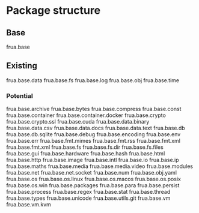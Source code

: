 # Package structure

## Base
frua.base

## Existing
frua.base.data
frua.base.fs
frua.base.log
frua.base.obj
frua.base.time

### Potential 
frua.base.archive
frua.base.bytes
frua.base.compress
frua.base.const
frua.base.container
frua.base.container.docker
frua.base.crypto
frua.base.crypto.ssl
frua.base.cuda
frua.base.data.binary
frua.base.data.csv
frua.base.data.docs
frua.base.data.text
frua.base.db
frua.base.db.sqlite
frua.base.debug
frua.base.encoding
frua.base.env
frua.base.err
frua.base.fmt.mimes
frua.base.fmt.rss
frua.base.fmt.xml
frua.base.fmt.xml
frua.base.fs
frua.base.fs.dir
frua.base.fs.files
frua.base.gui
frua.base.hardware
frua.base.hash
frua.base.html
frua.base.http
frua.base.image
frua.base.intl
frua.base.io
frua.base.ip
frua.base.maths
frua.base.media
frua.base.media.video
frua.base.modules
frua.base.net
frua.base.net.socket
frua.base.num
frua.base.obj.yaml
frua.base.os
frua.base.os.linux
frua.base.os.macos
frua.base.os.posix
frua.base.os.win
frua.base.packages
frua.base.para
frua.base.persist
frua.base.process
frua.base.regex
frua.base.stat
frua.base.thread
frua.base.types
frua.base.unicode
frua.base.utils.git
frua.base.vm
frua.base.vm.kvm
